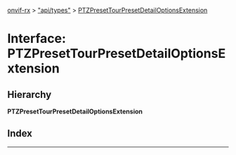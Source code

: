 [onvif-rx](../README.md) > ["api/types"](../modules/_api_types_.md) > [PTZPresetTourPresetDetailOptionsExtension](../interfaces/_api_types_.ptzpresettourpresetdetailoptionsextension.md)

# Interface: PTZPresetTourPresetDetailOptionsExtension

## Hierarchy

**PTZPresetTourPresetDetailOptionsExtension**

## Index

---


